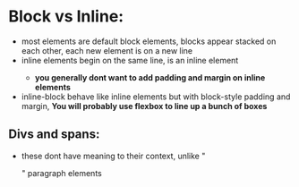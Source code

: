 # Block vs Inline:
- most elements are default block elements, blocks appear stacked on each other, each new element is on a new line
- inline elements begin on the same line, <a> is an inline element
    - **you generally dont want to add padding and margin on inline elements**
- inline-block behave like inline elements but with block-style padding and margin, **You will probably use flexbox to line up a bunch of boxes**

## Divs and spans:
- these dont have meaning to their context, unlike "<p>" paragraph elements
